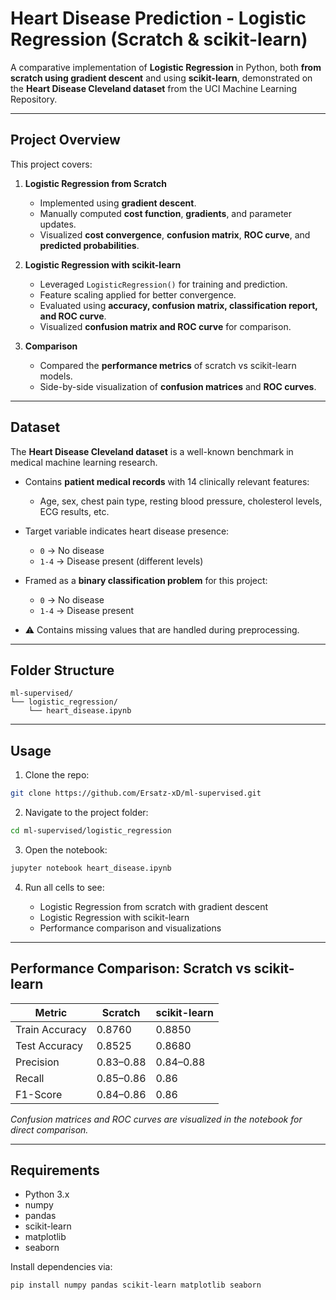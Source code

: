 # Heart Disease Prediction - Logistic Regression (Scratch & scikit-learn)

A comparative implementation of **Logistic Regression** in Python, both **from scratch using gradient descent** and using **scikit-learn**, demonstrated on the **Heart Disease Cleveland dataset** from the UCI Machine Learning Repository.

---

## Project Overview

This project covers:

1. **Logistic Regression from Scratch**

   * Implemented using **gradient descent**.
   * Manually computed **cost function**, **gradients**, and parameter updates.
   * Visualized **cost convergence**, **confusion matrix**, **ROC curve**, and **predicted probabilities**.

2. **Logistic Regression with scikit-learn**

   * Leveraged `LogisticRegression()` for training and prediction.
   * Feature scaling applied for better convergence.
   * Evaluated using **accuracy, confusion matrix, classification report, and ROC curve**.
   * Visualized **confusion matrix and ROC curve** for comparison.

3. **Comparison**

   * Compared the **performance metrics** of scratch vs scikit-learn models.
   * Side-by-side visualization of **confusion matrices** and **ROC curves**.

---

## Dataset

The **Heart Disease Cleveland dataset** is a well-known benchmark in medical machine learning research.

* Contains **patient medical records** with 14 clinically relevant features:

  * Age, sex, chest pain type, resting blood pressure, cholesterol levels, ECG results, etc.
* Target variable indicates heart disease presence:

  * `0` → No disease
  * `1-4` → Disease present (different levels)
* Framed as a **binary classification problem** for this project:

  * `0` → No disease
  * `1-4` → Disease present
* ⚠️ Contains missing values that are handled during preprocessing.

---

## Folder Structure

```
ml-supervised/
└── logistic_regression/
    └── heart_disease.ipynb
```

---

## Usage

1. Clone the repo:

```bash
git clone https://github.com/Ersatz-xD/ml-supervised.git
```

2. Navigate to the project folder:

```bash
cd ml-supervised/logistic_regression
```

3. Open the notebook:

```bash
jupyter notebook heart_disease.ipynb
```

4. Run all cells to see:

   * Logistic Regression from scratch with gradient descent
   * Logistic Regression with scikit-learn
   * Performance comparison and visualizations

---

## Performance Comparison: Scratch vs scikit-learn

| Metric         | Scratch   | scikit-learn |
| -------------- | --------- | ------------ |
| Train Accuracy | 0.8760    | 0.8850       |
| Test Accuracy  | 0.8525    | 0.8680       |
| Precision      | 0.83–0.88 | 0.84–0.88    |
| Recall         | 0.85–0.86 | 0.86         |
| F1-Score       | 0.84–0.86 | 0.86         |

*Confusion matrices and ROC curves are visualized in the notebook for direct comparison.*

---

## Requirements

* Python 3.x
* numpy
* pandas
* scikit-learn
* matplotlib
* seaborn

Install dependencies via:

```bash
pip install numpy pandas scikit-learn matplotlib seaborn
```
